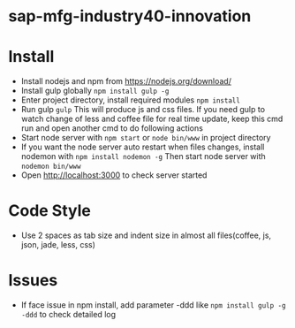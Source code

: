# sap-mfg-industry40-innovation

# Install
- Install nodejs and npm from https://nodejs.org/download/
- Install gulp globally `npm install gulp -g`
- Enter project directory, install required modules `npm install`
- Run gulp `gulp` This will produce js and css files. If you need gulp to watch change of less and coffee file for real time update, 
keep this cmd run and open another cmd to do following actions
- Start node server with `npm start` or `node bin/www` in project directory
- If you want the node server auto restart when files changes, install nodemon with `npm install nodemon -g` 
Then start node server with `nodemon bin/www`
- Open [http://localhost:3000](http://localhost:3000) to check server started

# Code Style
- Use 2 spaces as tab size and indent size in almost all files(coffee, js, json, jade, less, css)

# Issues
- If face issue in npm install, add parameter -ddd like `npm install gulp -g -ddd` to check detailed log
